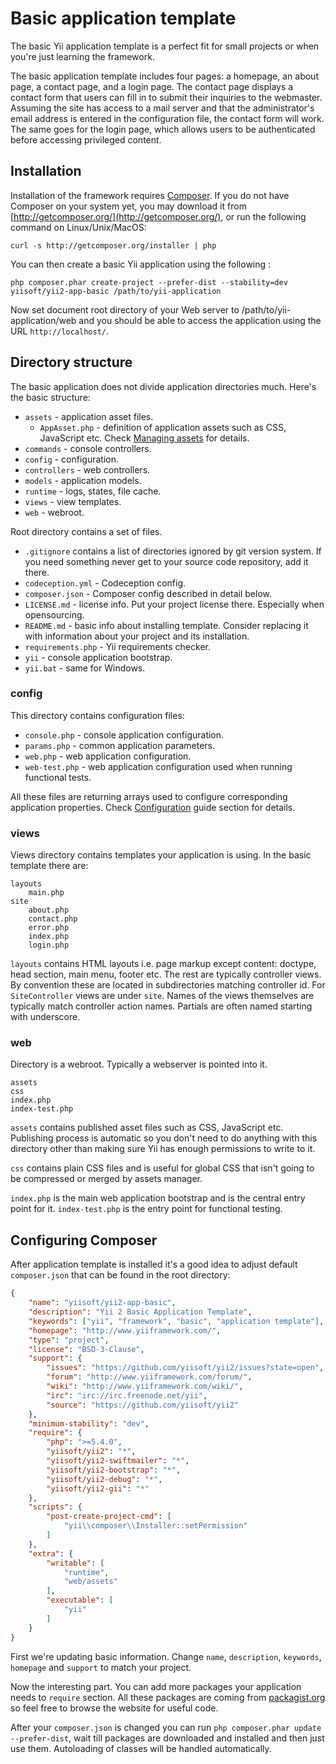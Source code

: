 Basic application template
==========================

The basic Yii application template is a perfect fit for small projects or when you're just learning the framework.

The basic application template includes four pages: a homepage, an about page, a contact page, and a login page.
The contact page displays a contact form that users can fill in to submit their inquiries to the webmaster. Assuming the site has access to a mail server and that the administrator's email address is entered in the configuration file, the contact form will work. The same goes for the login page, which allows users to be authenticated before accessing privileged content.

Installation
------------

Installation of the framework requires [Composer](http://getcomposer.org/). If you do not have Composer on your system yet, you may download it from
[http://getcomposer.org/](http://getcomposer.org/), or run the following command on Linux/Unix/MacOS:

~~~
curl -s http://getcomposer.org/installer | php
~~~

You can then create a basic Yii application using the following :

~~~
php composer.phar create-project --prefer-dist --stability=dev yiisoft/yii2-app-basic /path/to/yii-application
~~~

Now set document root directory of your Web server to /path/to/yii-application/web and you should be able to access the application using the URL `http://localhost/`.

Directory structure
-------------------

The basic application does not divide application directories much. Here's the basic structure:

- `assets` - application asset files.
  - `AppAsset.php` - definition of application assets such as CSS, JavaScript etc. Check [Managing assets](assets.md) for
    details.
- `commands` - console controllers.
- `config` - configuration.
- `controllers` - web controllers.
- `models` - application models.
- `runtime` - logs, states, file cache.
- `views` - view templates.
- `web` - webroot.

Root directory contains a set of files.

- `.gitignore` contains a list of directories ignored by git version system. If you need something never get to your source
code repository, add it there.
- `codeception.yml` - Codeception config.
- `composer.json` - Composer config described in detail below.
- `LICENSE.md` - license info. Put your project license there. Especially when opensourcing.
- `README.md` - basic info about installing template. Consider replacing it with information about your project and its
  installation.
- `requirements.php` - Yii requirements checker.
- `yii` - console application bootstrap.
- `yii.bat` - same for Windows.


### config

This directory contains configuration files:

- `console.php` - console application configuration.
- `params.php` - common application parameters.
- `web.php` - web application configuration.
- `web-test.php` - web application configuration used when running functional tests.

All these files are returning arrays used to configure corresponding application properties. Check
[Configuration](configuration.md) guide section for details.

### views

Views directory contains templates your application is using. In the basic template there are:

```
layouts
    main.php
site
    about.php
    contact.php
    error.php
    index.php
    login.php
```

`layouts` contains HTML layouts i.e. page markup except content: doctype, head section, main menu, footer etc.
The rest are typically controller views. By convention these are located in subdirectories matching controller id. For
`SiteController` views are under `site`. Names of the views themselves are typically match controller action names.
Partials are often named starting with underscore.

### web

Directory is a webroot. Typically a webserver is pointed into it.

```
assets
css
index.php
index-test.php
```

`assets` contains published asset files such as CSS, JavaScript etc. Publishing process is automatic so you don't need
to do anything with this directory other than making sure Yii has enough permissions to write to it.

`css` contains plain CSS files and is useful for global CSS that isn't going to be compressed or merged by assets manager.

`index.php` is the main web application bootstrap and is the central entry point for it. `index-test.php` is the entry
point for functional testing.

Configuring Composer
--------------------

After application template is installed it's a good idea to adjust default `composer.json` that can be found in the root
directory:

```json
{
    "name": "yiisoft/yii2-app-basic",
    "description": "Yii 2 Basic Application Template",
    "keywords": ["yii", "framework", "basic", "application template"],
    "homepage": "http://www.yiiframework.com/",
    "type": "project",
    "license": "BSD-3-Clause",
    "support": {
        "issues": "https://github.com/yiisoft/yii2/issues?state=open",
        "forum": "http://www.yiiframework.com/forum/",
        "wiki": "http://www.yiiframework.com/wiki/",
        "irc": "irc://irc.freenode.net/yii",
        "source": "https://github.com/yiisoft/yii2"
    },
    "minimum-stability": "dev",
    "require": {
        "php": ">=5.4.0",
        "yiisoft/yii2": "*",
        "yiisoft/yii2-swiftmailer": "*",
        "yiisoft/yii2-bootstrap": "*",
        "yiisoft/yii2-debug": "*",
        "yiisoft/yii2-gii": "*"
    },
    "scripts": {
        "post-create-project-cmd": [
            "yii\\composer\\Installer::setPermission"
        ]
    },
    "extra": {
        "writable": [
            "runtime",
            "web/assets"
        ],
        "executable": [
            "yii"
        ]
    }
}
```

First we're updating basic information. Change `name`, `description`, `keywords`, `homepage` and `support` to match
your project.

Now the interesting part. You can add more packages your application needs to `require` section.
All these packages are coming from [packagist.org](https://packagist.org/) so feel free to browse the website for useful code.

After your `composer.json` is changed you can run `php composer.phar update --prefer-dist`, wait till packages are downloaded and
installed and then just use them. Autoloading of classes will be handled automatically.
